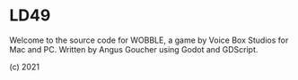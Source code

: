 # LD49

Welcome to the source code for WOBBLE, a game by Voice Box Studios for Mac and PC. Written by Angus Goucher using Godot and GDScript.

(c) 2021
